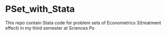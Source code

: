 # PSet_with_Stata
This repo contain Stata code for problem sets of  Econometrics 3(treatment effect) in my third semester at Sciences Po
